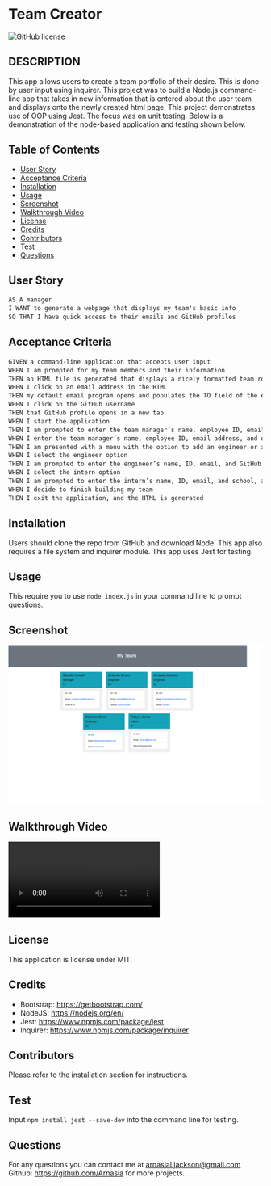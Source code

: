 # Team Creator
![GitHub license](https://img.shields.io/badge/license-MIT-blue.svg)

## DESCRIPTION
This app allows users to create a team portfolio of their desire. This is done by user input using inquirer. This project was to build a Node.js command-line app that takes in new information that is entered about the user team and displays onto the newly created html page. This project demonstrates use of OOP using Jest. The focus was on unit testing. Below is a demonstration of the node-based application and testing shown below.

## Table of Contents
- [User Story](#Userstory)
- [Acceptance Criteria](#Acceptancecriteria)
- [Installation](#Installation)
- [Usage](#Usage)
- [Screenshot](#Screenshot)
- [Walkthrough Video](#WalkthroughVideo)
- [License](#license)
- [Credits](#Credits)
- [Contributors](#Contributors)
- [Test](#Test)
- [Questions](#Questions)

## User Story
```md
AS A manager
I WANT to generate a webpage that displays my team's basic info
SO THAT I have quick access to their emails and GitHub profiles
```

## Acceptance Criteria
```md
GIVEN a command-line application that accepts user input
WHEN I am prompted for my team members and their information
THEN an HTML file is generated that displays a nicely formatted team roster based on user input
WHEN I click on an email address in the HTML
THEN my default email program opens and populates the TO field of the email with the address
WHEN I click on the GitHub username
THEN that GitHub profile opens in a new tab
WHEN I start the application
THEN I am prompted to enter the team manager’s name, employee ID, email address, and office number
WHEN I enter the team manager’s name, employee ID, email address, and office number
THEN I am presented with a menu with the option to add an engineer or an intern or to finish building my team
WHEN I select the engineer option
THEN I am prompted to enter the engineer’s name, ID, email, and GitHub username, and I am taken back to the menu
WHEN I select the intern option
THEN I am prompted to enter the intern’s name, ID, email, and school, and I am taken back to the menu
WHEN I decide to finish building my team
THEN I exit the application, and the HTML is generated
```

## Installation
Users should clone the repo from GitHub and download Node. This app also requires a file system and inquirer module. This app uses Jest for testing.

## Usage
This require you to use `node index.js` in your command line to prompt questions.

## Screenshot
![Screenshot](./assets/images/127.0.0.1_5500_dist_index.html.png)

## Walkthrough Video
![Video](./assets/TeamCreatorVid.webm)

## License
This application is license under MIT.


## Credits
- Bootstrap: https://getbootstrap.com/
- NodeJS: https://nodejs.org/en/
- Jest: https://www.npmjs.com/package/jest
- Inquirer: https://www.npmjs.com/package/inquirer

## Contributors
Please refer to the installation section for instructions.

## Test
Input `npm install jest --save-dev` into the command line for testing.

## Questions
For any questions you can contact me at arnasial.jackson@gmail.com
Github: https://github.com/Arnasia for more projects.




